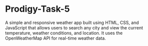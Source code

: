 # Prodigy-Task-5

A simple and responsive weather app built using HTML, CSS, and JavaScript that allows users to search any city and view the current temperature, weather conditions, and location. It uses the OpenWeatherMap API for real-time weather data.
